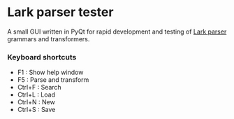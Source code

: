 # Lark parser tester

A small GUI written in PyQt for rapid development and testing of [Lark parser](https://github.com/lark-parser/lark) grammars and transformers.

### Keyboard shortcuts

- F1 : Show help window
- F5 : Parse and transform
- Ctrl+F : Search
- Ctrl+L : Load
- Ctrl+N : New
- Ctrl+S : Save



